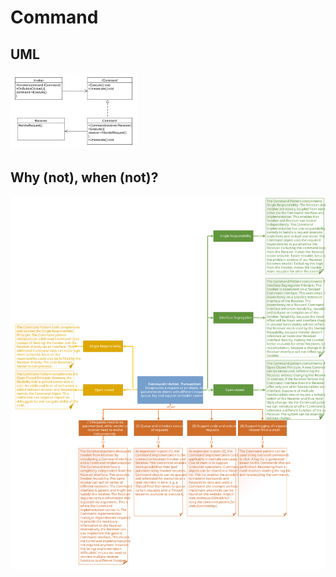 # Command
## UML
<img src=CommandUML.png width=40% height=40%>

## Why (not), when (not)?
![Command](https://raw.githubusercontent.com/NiekBeijloos/Design-Patterns/master/Behavioral/2.%20Command/Command.svg?raw=true)
